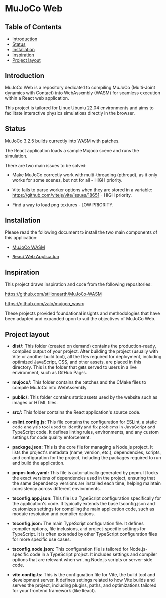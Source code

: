 # MuJoCo Web <!-- omit from toc -->

## Table of Contents <!-- omit from toc -->

- [Introduction](#introduction)
- [Status](#status)
- [Installation](#installation)
- [Inspiration](#inspiration)
- [Project layout](#project-layout)


## Introduction

MuJoCo Web is a repository dedicated to compiling MuJoCo (Multi-Joint dynamics with Contact) into WebAssembly (WASM) for seamless execution within a React web application.

This project is tailored for Linux Ubuntu 22.04 environments and aims to facilitate interactive physics simulations directly in the browser.

## Status

MuJoCo 3.2.5 builds currectly into WASM with patches.

The React application loads a sample Mujoco scene and runs the simulation.

There are two main issues to be solved:

* Make MuJoCo correctly work with multi-threading (pthread), as it only works for some scenes, but not for all - HIGH priority.

* Vite fails to parse worker options when they are stored in a variable: https://github.com/vitejs/vite/issues/18651 - HIGH priority.

* Find a way to load png textures - LOW PRIORITY.

## Installation

Please read the following document to install the two main components of this application:

* [MuJoCo WASM](docs/mujoco.md)

* [React Web Application](docs/react.md)

## Inspiration

This project draws inspiration and code from the following repositories:

https://github.com/stillonearth/MuJoCo-WASM

https://github.com/zalo/mujoco_wasm

These projects provided foundational insights and methodologies that have been adapted and expanded upon to suit the objectives of MuJoCo Web.

## Project layout

- **dist/:** This folder (created on demand) contains the production-ready, compiled output of your project. After building the project (usually with Vite or another build tool), all the files required for deployment, including optimized JavaScript, CSS, and other assets, are placed in this directory. This is the folder that gets served to users in a live environment, such as GitHub Pages.

- **mujoco/:** This folder contains the patches and the CMake files to compile MuJoCo into WebAssembly.

- **public/:** This folder contains static assets used by the website such as images or HTML files.

- **src/:** This folder contains the React application's source code.

- **eslint.config.js:** This file contains the configuration for ESLint, a static code analysis tool used to identify and fix problems in JavaScript and TypeScript code. It defines linting rules, environments, and any custom settings for code quality enforcement.

- **package.json:** This is the core file for managing a Node.js project. It lists the project's metadata (name, version, etc.), dependencies, scripts, and configuration for the project, including the packages required to run and build the application.

- **pnpm-lock.yaml:** This file is automatically generated by pnpm. It locks the exact versions of dependencies used in the project, ensuring that the same dependency versions are installed each time, helping maintain consistency across different environments.

- **tsconfig.app.json:** This file is a TypeScript configuration specifically for the application's code. It typically extends the base tsconfig.json and customizes settings for compiling the main application code, such as module resolution and compiler options.

- **tsconfig.json:** The main TypeScript configuration file. It defines compiler options, file inclusions, and project-specific settings for TypeScript. It is often extended by other TypeScript configuration files for more specific use cases.

- **tsconfig.node.json:** This configuration file is tailored for Node.js-specific code in a TypeScript project. It includes settings and compiler options that are relevant when writing Node.js scripts or server-side code.

- **vite.config.ts:** This is the configuration file for Vite, the build tool and development server. It defines settings related to how Vite builds and serves the project, including plugins, paths, and optimizations tailored for your frontend framework (like React).
